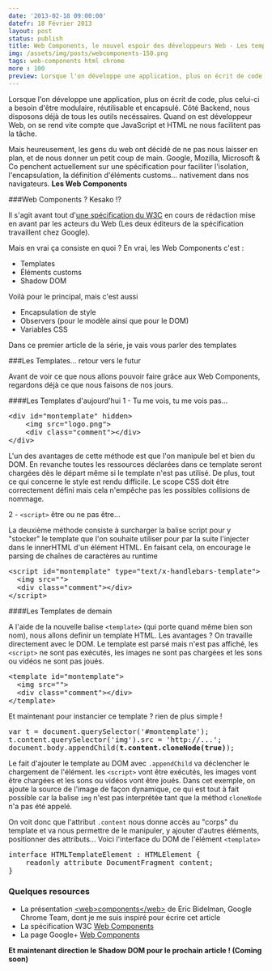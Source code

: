 ```yaml
---
date: '2013-02-18 09:00:00'
datefr: 18 Février 2013
layout: post
status: publish
title: Web Components, le nouvel espoir des développeurs Web - Les templates
img: /assets/img/posts/webcomponents-150.png
tags: web-components html chrome
more : 100
preview: Lorsque l'on développe une application, plus on écrit de code, plus celui-ci a besoin d'être modulaire, réutilisable et encapsulé. Côté Backend, nous disposons déjà de tous les outils necéssaires. Quand on est développeur Web, on se rend vite compte que JavaScript et HTML ne nous facilitent pas la tâche. Mais heureusement, les gens du web ont décidé de ne pas nous laisser en plan
---
```


Lorsque l'on développe une application, plus on écrit de code, plus celui-ci a besoin d'être modulaire, réutilisable et encapsulé. Côté Backend, nous disposons déjà de tous les outils necéssaires. Quand on est développeur Web, on se rend vite compte que JavaScript et HTML ne nous facilitent pas la tâche.

Mais heureusement, les gens du web ont décidé de ne pas nous laisser en plan, et de nous donner un petit coup de main. Google, Mozilla, Microsoft & Co penchent actuellement sur une spécification pour faciliter l'isolation, l'encapsulation, la définition d'éléments customs... nativement dans nos navigateurs. **Les Web Components**

###Web Components ? Kesako !?

Il s'agit avant tout d'[une spécification du W3C](https://dvcs.w3.org/hg/webcomponents/raw-file/tip/explainer/index.html) en cours de rédaction mise en avant par les acteurs du Web (Les deux éditeurs de la spécification travaillent chez Google).

Mais en vrai ça consiste en quoi ? En vrai, les Web Components c'est :

* Templates
* Éléments customs
* Shadow DOM
 
Voilà pour le principal, mais c'est aussi 

* Encapsulation de style
* Observers (pour le modèle ainsi que pour le DOM)
* Variables CSS

Dans ce premier article de la série, je vais vous parler des templates

###Les Templates... retour vers le futur

Avant de voir ce que nous allons pouvoir faire grâce aux Web Components, regardons déjà ce que nous faisons de nos jours.

####Les Templates d'aujourd'hui
1 - Tu me vois, tu me vois pas... 

<pre class="prettyprint" data-lang="html">
&lt;div id="montemplate" hidden&gt;
	&lt;img src="logo.png"&gt;
	&lt;div class="comment"&gt;&lt;/div&gt;
&lt;/div&gt;
</pre>
L'un des avantages de cette méthode est que l'on manipule bel et bien du DOM. En revanche toutes les ressources déclarées dans ce template seront chargées dès le départ même si le template n'est pas utilisé. De plus, tout ce qui concerne le style est rendu difficile. Le scope CSS doit être correctement défini mais cela n'empêche pas les possibles collisions de nommage.

2 - `<script>` être ou ne pas être...

La deuxième méthode consiste à surcharger la balise script pour y "stocker" le template que l'on souhaite utiliser pour par la suite l'injecter dans le innerHTML d'un élément HTML. En faisant cela, on encourage le parsing de chaînes de caractères au runtime

<pre class="prettyprint" data-lang="html">
&lt;script id="montemplate" type="text/x-handlebars-template"&gt;
  &lt;img src=""&gt;
  &lt;div class="comment"&gt;&lt;/div&gt;
&lt;/script&gt;
</pre>

####Les Templates de demain

A l'aide de la nouvelle balise `<template>` (qui porte quand même bien son nom), nous allons definir un template HTML. Les avantages ? On travaille directement avec le DOM. Le template est parsé mais n'est pas affiché, les `<script>` ne sont pas exécutés, les images ne sont pas chargées et les sons ou vidéos ne sont pas joués.

<pre class="prettyprint" data-lang="html">
&lt;template id="montemplate"&gt;
  &lt;img src=""&gt;
  &lt;div class="comment"&gt;&lt;/div&gt;
&lt;/template&gt;
</pre>

Et maintenant pour instancier ce template ? rien de plus simple !

<pre class="prettyprint" data-lang="javascript">
var t = document.querySelector('#montemplate');
t.content.querySelector('img').src = 'http://...';
document.body.appendChild(<strong>t.content.cloneNode(true)</strong>);
</pre>

Le fait d'ajouter le template au DOM avec `.appendChild` va déclencher le chargement de l'élément. les `<script>` vont être exécutés, les images vont être chargées et les sons ou vidéos vont être joués. Dans cet exemple, on ajoute la source de l'image de façon dynamique, ce qui est tout à fait possible car la balise `img` n'est pas interprétée tant que la méthod `cloneNode` n'a pas été appelé.

On voit donc que l'attribut `.content` nous donne accès au "corps" du template et va nous permettre de le manipuler, y ajouter d'autres éléments, positionner des attributs... Voici l'interface du DOM de l'élément `<template>`

<pre class="prettyprint" data-lang="javascript">
interface HTMLTemplateElement : HTMLElement {
    readonly attribute DocumentFragment content;
}
</pre>

### Quelques resources 
- La présentation [&lt;web&gt;components&lt;/web&gt;](http://html5-demos.appspot.com/static/webcomponents/index.html#2) de Eric Bidelman, Google Chrome Team, dont je me suis inspiré pour écrire cet article
- La spécification W3C [Web Components](https://dvcs.w3.org/hg/webcomponents/raw-file/tip/explainer/index.html)
- La page Google+ [Web Components](https://plus.google.com/103330502635338602217/posts)

<strong>Et maintenant direction le Shadow DOM pour le prochain article ! (Coming soon)</strong>